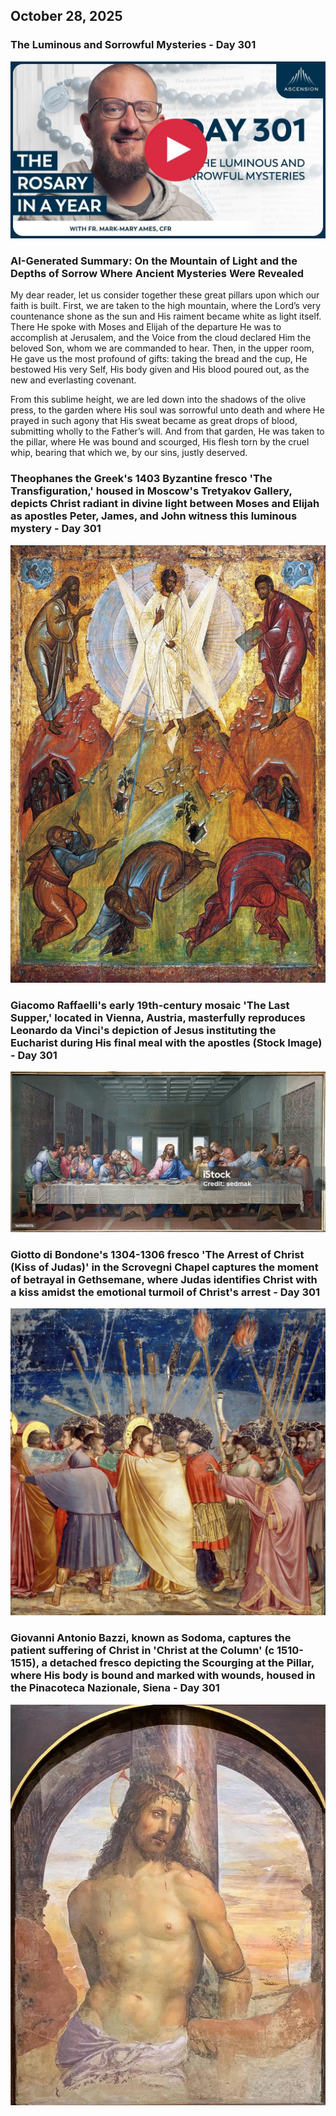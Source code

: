 ## October 28, 2025

### The Luminous and Sorrowful Mysteries - Day 301

[![The Luminous and Sorrowful Mysteries](/October/jpgs/Day301.jpg)](https://youtu.be/qGN_eh5yMo8 "The Luminous and Sorrowful Mysteries")

### AI-Generated Summary: On the Mountain of Light and the Depths of Sorrow Where Ancient Mysteries Were Revealed

My dear reader, let us consider together these great pillars upon which our faith is built. First, we are taken to the high mountain, where the Lord’s very countenance shone as the sun and His raiment became white as light itself. There He spoke with Moses and Elijah of the departure He was to accomplish at Jerusalem, and the Voice from the cloud declared Him the beloved Son, whom we are commanded to hear. Then, in the upper room, He gave us the most profound of gifts: taking the bread and the cup, He bestowed His very Self, His body given and His blood poured out, as the new and everlasting covenant.

From this sublime height, we are led down into the shadows of the olive press, to the garden where His soul was sorrowful unto death and where He prayed in such agony that His sweat became as great drops of blood, submitting wholly to the Father’s will. And from that garden, He was taken to the pillar, where He was bound and scourged, His flesh torn by the cruel whip, bearing that which we, by our sins, justly deserved.

### Theophanes the Greek's 1403 Byzantine fresco 'The Transfiguration,' housed in Moscow's Tretyakov Gallery, depicts Christ radiant in divine light between Moses and Elijah as apostles Peter, James, and John witness this luminous mystery - Day 301

[![Theophanes the Greek's 1403 Byzantine fresco 'The Transfiguration,' housed in Moscow's Tretyakov Gallery, depicts Christ radiant in divine light between Moses and Elijah as apostles Peter, James, and John witness this luminous mystery](October/jpgs/transfiguration_f9uE9sfM.jpg)](https://classicaliconography.org/wp-content/uploads/2023/08/Transfiguration_by_Feofan_Grek_from_Spaso-Preobrazhensky_Cathedral_in_Pereslavl-Zalessky_15th_c_Tretyakov_gallery-e1691500465284.jpeg "Theophanes the Greek's 1403 Byzantine fresco 'The Transfiguration,' housed in Moscow's Tretyakov Gallery, depicts Christ radiant in divine light between Moses and Elijah as apostles Peter, James, and John witness this luminous mystery")

### Giacomo Raffaelli's early 19th-century mosaic 'The Last Supper,' located in Vienna, Austria, masterfully reproduces Leonardo da Vinci's depiction of Jesus instituting the Eucharist during His final meal with the apostles (Stock Image) - Day 301

[![Giacomo Raffaelli's early 19th-century mosaic 'The Last Supper,' located in Vienna, Austria, masterfully reproduces Leonardo da Vinci's depiction of Jesus instituting the Eucharist during His final meal with the apostles](October/jpgs/LastSupperMosaic_eUlHrq6X.jpg)](https://www.istockphoto.com/photo/vienna-mosaic-of-last-supper-by-giacomo-raffaelli-gm160585076-22954759 "Giacomo Raffaelli's early 19th-century mosaic 'The Last Supper,' located in Vienna, Austria, masterfully reproduces Leonardo da Vinci's depiction of Jesus instituting the Eucharist during His final meal with the apostles")

### Giotto di Bondone's 1304-1306 fresco 'The Arrest of Christ (Kiss of Judas)' in the Scrovegni Chapel captures the moment of betrayal in Gethsemane, where Judas identifies Christ with a kiss amidst the emotional turmoil of Christ's arrest - Day 301

[![Giotto di Bondone's 1304-1306 fresco 'The Arrest of Christ (Kiss of Judas)' in the Scrovegni Chapel captures the moment of betrayal in Gethsemane, where Judas identifies Christ with a kiss amidst the emotional turmoil of Christ's arrest](October/jpgs/arrestofchristgiotto_z8RciawC.jpg)](https://upload.wikimedia.org/wikipedia/commons/e/ef/Giotto_-_Scrovegni_-_-31-_-_Kiss_of_Judas.jpg "Giotto di Bondone's 1304-1306 fresco 'The Arrest of Christ (Kiss of Judas)' in the Scrovegni Chapel captures the moment of betrayal in Gethsemane, where Judas identifies Christ with a kiss amidst the emotional turmoil of Christ's arrest")

### Giovanni Antonio Bazzi, known as Sodoma, captures the patient suffering of Christ in 'Christ at the Column' (c 1510-1515), a detached fresco depicting the Scourging at the Pillar, where His body is bound and marked with wounds, housed in the Pinacoteca Nazionale, Siena - Day 301

[![Giovanni Antonio Bazzi, known as Sodoma, captures the patient suffering of Christ in 'Christ at the Column' (c 1510-1515), a detached fresco depicting the Scourging at the Pillar, where His body is bound and marked with wounds, housed in the Pinacoteca Nazionale, Siena](October/jpgs/Colonna_GtmhrtWZ.jpg)](https://cdn.finestresullarte.info/rivista/immagini/2022/2055/giovanni-antonio-bazzi-sodoma-cristo-alla-colonna.jpg "Giovanni Antonio Bazzi, known as Sodoma, captures the patient suffering of Christ in 'Christ at the Column' (c 1510-1515), a detached fresco depicting the Scourging at the Pillar, where His body is bound and marked with wounds, housed in the Pinacoteca Nazionale, Siena")

